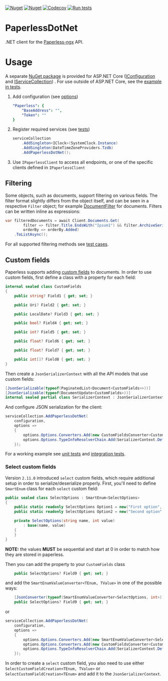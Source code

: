 [![Nuget](https://img.shields.io/nuget/v/VMelnalksnis.PaperlessDotNet?label=PaperlessDotNet)](https://www.nuget.org/packages/VMelnalksnis.PaperlessDotNet/)
[![Nuget](https://img.shields.io/nuget/v/VMelnalksnis.PaperlessDotNet.DependencyInjection?label=PaperlessDotNet.DependencyInjection)](https://www.nuget.org/packages/VMelnalksnis.PaperlessDotNet.DependencyInjection/)
[![Codecov](https://img.shields.io/codecov/c/github/VMelnalksnis/PaperlessDotNet)](https://app.codecov.io/gh/VMelnalksnis/PaperlessDotNet)
[![Run tests](https://github.com/VMelnalksnis/PaperlessDotNet/actions/workflows/test.yml/badge.svg?branch=master)](https://github.com/VMelnalksnis/PaperlessDotNet/actions/workflows/test.yml?query=branch%3Amaster)

# PaperlessDotNet

.NET client for the [Paperless-ngx](https://github.com/paperless-ngx/paperless-ngx) API.

# Usage

A separate [NuGet package](https://www.nuget.org/packages/VMelnalksnis.PaperlessDotNet.DependencyInjection/)
is provided for ASP.NET Core
([IConfiguration](https://docs.microsoft.com/en-us/dotnet/api/microsoft.extensions.configuration.iconfiguration)
and [IServiceCollection](https://docs.microsoft.com/en-us/dotnet/api/microsoft.extensions.dependencyinjection.iservicecollection))
.
For use outside of ASP.NET Core, see the
[example in tests](tests/VMelnalksnis.PaperlessDotNet.Tests.Integration/MinimalExampleTests.cs).

1. Add configuration (see [options](source/VMelnalksnis.PaperlessDotNet.DependencyInjection/PaperlessOptions.cs))
   ```yaml
   "Paperless": {
       "BaseAddress": "",
       "Token": ""
   }
   ```

2. Register required services (see [tests](tests/VMelnalksnis.PaperlessDotNet.DependencyInjection.Tests/ServiceCollectionExtensionsTests.cs))
   ```csharp
   serviceCollection
       .AddSingleton<IClock>(SystemClock.Instance)
       .AddSingleton(DateTimeZoneProviders.Tzdb)
       .AddPaperlessDotNet();
   ```

3. Use `IPaperlessClient` to access all endpoints, or one of the specific clients defined in `IPaperlessClient`

## Filtering
Some objects, such as documents, support filtering on various fields.
The filter format slightly differs from the object itself, and can be seen in a respective `Filter` object;
for  example [DocumentFilter](source/VMelnalksnis.PaperlessDotNet/Filters/DocumentFilter.cs) for documents.
Filters can be written inline as expressions:
```csharp
var filteredDocuments = await Client.Documents.Get(
        filter => filter.Title.EndsWith("Ipsum1") && filter.ArchiveSerialNumber <= 1,
        orderBy => orderBy.Added)
    .ToListAsync();
```
For all supported filtering methods see [test cases](tests/VMelnalksnis.PaperlessDotNet.Tests/Filters/FilterExpressionTestCases.cs).

## Custom fields

Paperless supports adding [custom fields](https://docs.paperless-ngx.com/usage/#custom-fields) to documents.
In order to use custom fields, first define a class with a property for each field:

```csharp
internal sealed class CustomFields
{
    public string? Field1 { get; set; }

    public Uri? Field2 { get; set; }

    public LocalDate? Field3 { get; set; }

    public bool? Field4 { get; set; }

    public int? Field5 { get; set; }

    public float? Field6 { get; set; }

    public float? Field7 { get; set; }

    public int[]? Field8 { get; set; }
}
```

Then create a `JsonSerializerContext` with all the API models that use custom fields:

```csharp
[JsonSerializable(typeof(PaginatedList<Document<CustomFields>>))]
[JsonSerializable(typeof(DocumentUpdate<CustomFields>))]
internal sealed partial class SerializerContext : JsonSerializerContext;
```

And configure JSON serialization for the client:

```csharp
serviceCollection.AddPaperlessDotNet(
    configuration,
    options =>
    {
        options.Options.Converters.Add(new CustomFieldsConverter<CustomFields>(options));
        options.Options.TypeInfoResolverChain.Add(SerializerContext.Default);
    });
```

For a working example
see [unit tests](tests/VMelnalksnis.PaperlessDotNet.Tests/Serialization/CustomFieldConverterTests.cs)
and [integration tests](tests/VMelnalksnis.PaperlessDotNet.Tests.Integration/Documents/DocumentClientTests.cs).

### Select custom fields
Version `2.11.0` introduced `select` custom fields, which require additional setup in order to serialize/deserialize properly.
First, you'll need to define `SmartEnum` class for each `select` custom field:
```csharp
public sealed class SelectOptions : SmartEnum<SelectOptions>
{
    public static readonly SelectOptions Option1 = new("First option", 0);
    public static readonly SelectOptions Option2 = new("Second option", 1);

    private SelectOptions(string name, int value)
        : base(name, value)
    {
    }
}
```
**NOTE:** the values **MUST** be sequential and start at 0 in order to match how they are stored in paperless.

Then you can add the property to your `CustomFields` class
```csharp
    public SelectOptions? Field9 { get; set; }
```
and add the `SmartEnumValueConverter<TEnum, TValue>` in one of the possible ways:
```csharp
    [JsonConverter(typeof(SmartEnumValueConverter<SelectOptions, int>))]
    public SelectOptions? Field9 { get; set; }
```
or
```csharp
serviceCollection.AddPaperlessDotNet(
    configuration,
    options =>
    {
        options.Options.Converters.Add(new SmartEnumValueConverter<SelectOptions, int>())
        options.Options.Converters.Add(new CustomFieldsConverter<CustomFields>(options));
        options.Options.TypeInfoResolverChain.Add(SerializerContext.Default);
    });
```

In order to create a `select` custom field, you also need to use 
either `SelectCustomFieldCreation<TEnum, TValue>` or `SelectCustomFieldCreation<TEnum>` and add it to the `JsonSerializerContext`. 
